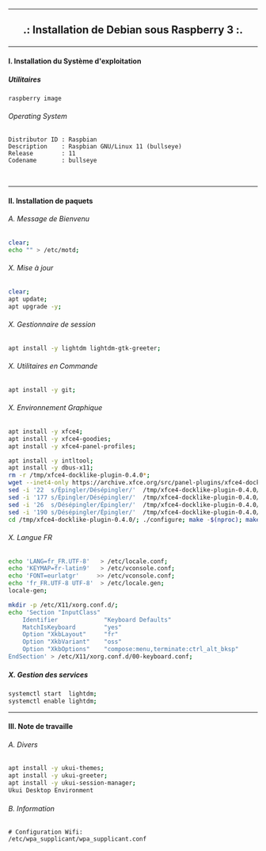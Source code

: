 ------------------------------------------------------------------------------------------------------------------------------------------------

## <p align='center'> .: Installation de Debian sous Raspberry 3 :. </p>

------------------------------------------------------------------------------------------------------------------------------------------------

#### I. Installation du Système d'exploitation
##### Utilitaires
```
raspberry image
```

###### Operating System
```
Distributor ID : Raspbian
Description    : Raspbian GNU/Linux 11 (bullseye)
Release        : 11
Codename       : bullseye
```
<br />

------------------------------------------------------------------------------------------------------------------------------------------------
#### II. Installation de paquets
###### A. Message de Bienvenu
```bash
clear;
echo "" > /etc/motd;
```
###### X. Mise à jour
```bash
clear;
apt update;
apt upgrade -y;
```
###### X. Gestionnaire de session
```bash
apt install -y lightdm lightdm-gtk-greeter;
```


###### X. Utilitaires en Commande
```bash
apt install -y git;
```

###### X. Environnement Graphique
```bash
apt install -y xfce4;
apt install -y xfce4-goodies;
apt install -y xfce4-panel-profiles;

apt install -y intltool;
apt install -y dbus-x11;
rm -r /tmp/xfce4-docklike-plugin-0.4.0*;
wget --inet4-only https://archive.xfce.org/src/panel-plugins/xfce4-docklike-plugin/0.4/xfce4-docklike-plugin-0.4.0.tar.bz2 -O /tmp/xfce4-docklike-plugin-0.4.0.tar.bz2 && tar xf /tmp/xfce4-docklike-plugin-0.4.0.tar.bz2 -C /tmp;
sed -i '22  s/Épingler/Désépingler/'  /tmp/xfce4-docklike-plugin-0.4.0/po/fr.po;
sed -i '177 s/Épingler/Désépingler/'  /tmp/xfce4-docklike-plugin-0.4.0/po/fr.po;
sed -i '26  s/Désépingler/Épingler/'  /tmp/xfce4-docklike-plugin-0.4.0/po/fr.po;
sed -i '190 s/Désépingler/Épingler/'  /tmp/xfce4-docklike-plugin-0.4.0/po/fr.po;
cd /tmp/xfce4-docklike-plugin-0.4.0/; ./configure; make -$(nproc); make install;
```

###### X. Langue FR
```bash
echo 'LANG=fr_FR.UTF-8'   > /etc/locale.conf;
echo 'KEYMAP=fr-latin9'   > /etc/vconsole.conf;
echo 'FONT=eurlatgr'     >> /etc/vconsole.conf;
echo 'fr_FR.UTF-8 UTF-8'  > /etc/locale.gen;
locale-gen;

mkdir -p /etc/X11/xorg.conf.d/;
echo 'Section "InputClass"
    Identifier             "Keyboard Defaults"
    MatchIsKeyboard        "yes"
    Option "XkbLayout"     "fr"
    Option "XkbVariant"    "oss"
    Option "XkbOptions"    "compose:menu,terminate:ctrl_alt_bksp"
EndSection' > /etc/X11/xorg.conf.d/00-keyboard.conf;
```

##### X. Gestion des services
```bash
systemctl start  lightdm;
systemctl enable lightdm;

```

------------------------------------------------------------------------------------------------------------------------------------------------
#### III. Note de travaille
###### A. Divers
```bash
apt install -y ukui-themes;
apt install -y ukui-greeter;
apt install -y ukui-session-manager;
Ukui Desktop Environment
```
###### B. Information
```
# Configuration Wifi:
/etc/wpa_supplicant/wpa_supplicant.conf
```
